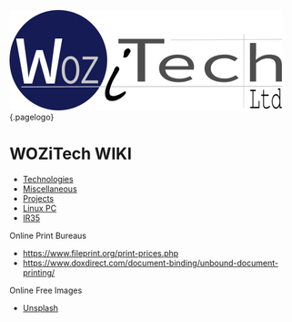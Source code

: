 ![Wiki Official](/uploads/corporate/wiki-official.png "Wiki Official"){.pagelogo}
<!-- TITLE: Home -->
<!-- SUBTITLE: WOZiTech Limited wiki -->

# WOZiTech WIKI
* [Technologies](/technologies)
* [Miscellaneous](/misc)
* [Projects](/projects)
* [Linux PC](/linuxpc)
* [IR35](/ir35)


Online Print Bureaus
* https://www.fileprint.org/print-prices.php
* https://www.doxdirect.com/document-binding/unbound-document-printing/

Online Free Images
* [Unsplash](https://unsplash.com/)